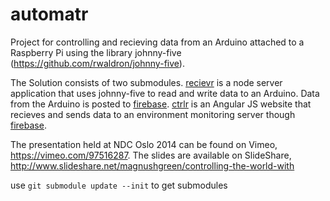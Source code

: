 automatr
========

Project for controlling and recieving data from an Arduino attached to a Raspberry Pi using the library johnny-five (https://github.com/rwaldron/johnny-five).

The Solution consists of two submodules. [recievr](https://github.com/magnushg/recievr) is a node server application that uses johnny-five to read and write data to an Arduino. Data from the Arduino is posted to [firebase](https://www.firebase.com/). [ctrlr](https://github.com/magnushg/ctrlr) is an Angular JS website that recieves and sends data to an environment monitoring server though [firebase](https://www.firebase.com/).

The presentation held at NDC Oslo 2014 can be found on Vimeo, https://vimeo.com/97516287. The slides are available on SlideShare, http://www.slideshare.net/magnushgreen/controlling-the-world-with

use `git submodule update --init` to get submodules

